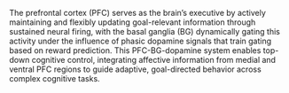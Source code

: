 The prefrontal cortex (PFC) serves as the brain’s executive by actively maintaining and flexibly updating goal-relevant information through sustained neural firing, with the basal ganglia (BG) dynamically gating this activity under the influence of phasic dopamine signals that train gating based on reward prediction. This PFC-BG-dopamine system enables top-down cognitive control, integrating affective information from medial and ventral PFC regions to guide adaptive, goal-directed behavior across complex cognitive tasks.
